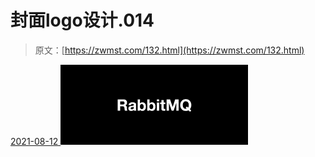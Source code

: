 <!--yml
category: 未分类
date: 0001-01-01 00:00:00
--->

# 封面logo设计.014

> 原文：[https://zwmst.com/132.html](https://zwmst.com/132.html)

   [ <time datetime="2021-08-12T09:21:22+08:00"> 2021-08-12 </time> ](https://zwmst.com/%e5%b0%81%e9%9d%a2logo%e8%ae%be%e8%ae%a1-014-2)  [![](img/8d4b8435d53f3f55e5ef956dc3ecc3f1.png)](https://zwmst.com/wp-content/uploads/2021/08/1628731282-77527c2ec696606.jpeg)